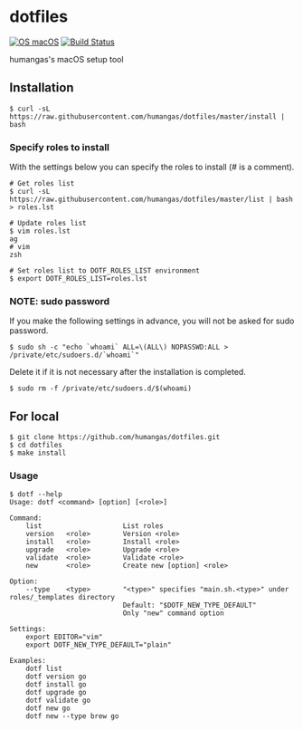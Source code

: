 # dotfiles
[![OS macOS](https://img.shields.io/badge/OS-macOS-blue.svg)](OS)
[![Build Status](https://travis-ci.org/humangas/dotfiles.svg?branch=master)](https://travis-ci.org/humangas/dotfiles)  

humangas's macOS setup tool



## Installation
```
$ curl -sL https://raw.githubusercontent.com/humangas/dotfiles/master/install | bash
```


### Specify roles to install 
With the settings below you can specify the roles to install (# is a comment).

```
# Get roles list
$ curl -sL https://raw.githubusercontent.com/humangas/dotfiles/master/list | bash > roles.lst

# Update roles list
$ vim roles.lst
ag
# vim
zsh

# Set roles list to DOTF_ROLES_LIST environment
$ export DOTF_ROLES_LIST=roles.lst
```


### NOTE: sudo password
If you make the following settings in advance, you will not be asked for sudo password.

```
$ sudo sh -c "echo `whoami` ALL=\(ALL\) NOPASSWD:ALL > /private/etc/sudoers.d/`whoami`"
```

Delete it if it is not necessary after the installation is completed.

```
$ sudo rm -f /private/etc/sudoers.d/$(whoami)
```



## For local
```
$ git clone https://github.com/humangas/dotfiles.git
$ cd dotfiles
$ make install
```


### Usage
```
$ dotf --help
Usage: dotf <command> [option] [<role>]

Command:
    list                    List roles
    version   <role>        Version <role>
    install   <role>        Install <role>
    upgrade   <role>        Upgrade <role>
    validate  <role>        Validate <role>
    new       <role>        Create new [option] <role>

Option:
    --type    <type>        "<type>" specifies "main.sh.<type>" under roles/_templates directory
                            Default: "$DOTF_NEW_TYPE_DEFAULT"
                            Only "new" command option

Settings:
    export EDITOR="vim"
    export DOTF_NEW_TYPE_DEFAULT="plain"

Examples:
    dotf list
    dotf version go
    dotf install go
    dotf upgrade go
    dotf validate go
    dotf new go
    dotf new --type brew go

```


